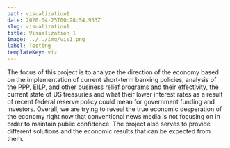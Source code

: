 ```yaml
---
path: visualization1
date: 2020-04-25T00:28:54.933Z
slug: visualization1
title: Visualization 1
image: ../../img/vis1.png
label: Testing
templateKey: viz
---
```

The focus of this project is to analyze the direction of the economy based on the implementation of current short-term banking policies, analysis of the PPP, EILP, and other business relief programs and their effectivity, the current state of US treasuries and what their lower interest rates as a result of recent federal reserve policy could mean for government funding and investors. Overall, we are trying to reveal the true economic desperation of the economy right now that conventional news media is not focusing on in order to maintain public confidence. The project also serves to provide different solutions and the economic results that can be expected from them.